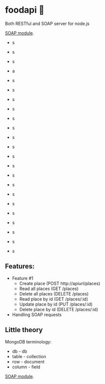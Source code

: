 # foodapi :fork_and_knife:
Both RESTful and SOAP server for node.js

[SOAP module](https://github.com/Liemrist/foodapi#features).
* s
* s
* s
* a
* s
* s
* s
* s
* s
* s
* s
* s
* s
* s
* s
* s
* s
* s
* s

* s
* s
* s
* s
## Features:
* Feature #1
  * Create place (POST http://apiurl/places)
  * Read all places (GET /places)
  * Delete all places (DELETE /places)
  * Read place by id (GET /places/:id)
  * Update place by id (PUT /places/:id)
  * Delete place by id (DELETE /places/:id)
* Handling SOAP requests
## Little theory
MongoDB terminology:
* db - db
* table - collection
* row - document
* column - field

[SOAP module](https://github.com/vpulim/node-soap).

